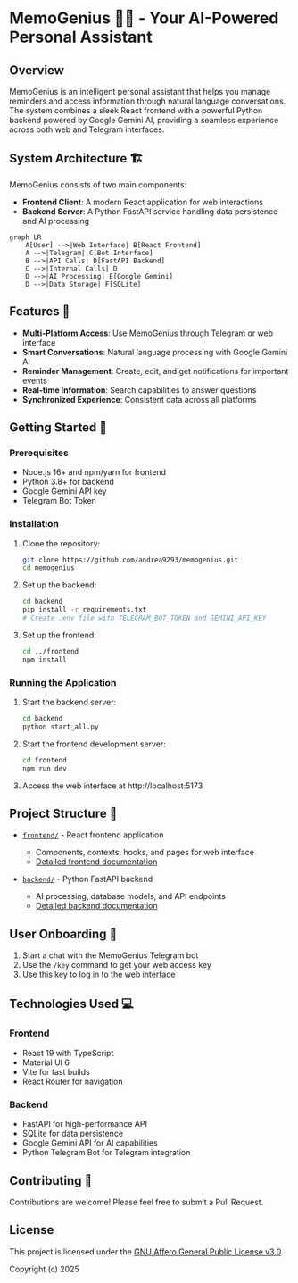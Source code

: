# MemoGenius 🧠✨ - Your AI-Powered Personal Assistant

## Overview

MemoGenius is an intelligent personal assistant that helps you manage reminders and access information through natural language conversations. The system combines a sleek React frontend with a powerful Python backend powered by Google Gemini AI, providing a seamless experience across both web and Telegram interfaces.

## System Architecture 🏗️

MemoGenius consists of two main components:

- **Frontend Client**: A modern React application for web interactions
- **Backend Server**: A Python FastAPI service handling data persistence and AI processing

```mermaid
graph LR
    A[User] -->|Web Interface| B[React Frontend]
    A -->|Telegram| C[Bot Interface]
    B -->|API Calls| D[FastAPI Backend]
    C -->|Internal Calls| D
    D -->|AI Processing| E[Google Gemini]
    D -->|Data Storage| F[SQLite]
```

## Features 🚀

- **Multi-Platform Access**: Use MemoGenius through Telegram or web interface
- **Smart Conversations**: Natural language processing with Google Gemini AI
- **Reminder Management**: Create, edit, and get notifications for important events
- **Real-time Information**: Search capabilities to answer questions
- **Synchronized Experience**: Consistent data across all platforms

## Getting Started 🏁

### Prerequisites

- Node.js 16+ and npm/yarn for frontend
- Python 3.8+ for backend
- Google Gemini API key
- Telegram Bot Token

### Installation

1. Clone the repository:
   ```bash
   git clone https://github.com/andrea9293/memogenius.git
   cd memogenius
   ```

2. Set up the backend:
   ```bash
   cd backend
   pip install -r requirements.txt
   # Create .env file with TELEGRAM_BOT_TOKEN and GEMINI_API_KEY
   ```

3. Set up the frontend:
   ```bash
   cd ../frontend
   npm install
   ```

### Running the Application

1. Start the backend server:
   ```bash
   cd backend
   python start_all.py
   ```

2. Start the frontend development server:
   ```bash
   cd frontend
   npm run dev
   ```

3. Access the web interface at http://localhost:5173

## Project Structure 📁

- [`frontend/`](frontend/) - React frontend application
  - Components, contexts, hooks, and pages for web interface
  - [Detailed frontend documentation](frontend/README.md)

- [`backend/`](backend/) - Python FastAPI backend
  - AI processing, database models, and API endpoints
  - [Detailed backend documentation](backend/README.md)

## User Onboarding 🚪

1. Start a chat with the MemoGenius Telegram bot
2. Use the `/key` command to get your web access key
3. Use this key to log in to the web interface

## Technologies Used 💻

### Frontend
- React 19 with TypeScript
- Material UI 6
- Vite for fast builds
- React Router for navigation

### Backend
- FastAPI for high-performance API
- SQLite for data persistence
- Google Gemini API for AI capabilities
- Python Telegram Bot for Telegram integration

## Contributing 🤝

Contributions are welcome! Please feel free to submit a Pull Request.

## License

This project is licensed under the [GNU Affero General Public License v3.0](LICENSE).

Copyright (c) 2025
